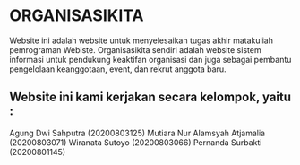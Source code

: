 # ORGANISASIKITA
Website ini adalah website untuk menyelesaikan tugas akhir matakuliah pemrograman Webiste. Organisasikita sendiri adalah website sistem informasi untuk pendukung keaktifan organisasi dan juga sebagai pembantu pengelolaan keanggotaan, event, dan rekrut anggota baru.

## Website ini kami kerjakan secara kelompok, yaitu :
Agung Dwi Sahputra	(20200803125)
Mutiara Nur Alamsyah Atjamalia	(20200803071)
Wiranata Sutoyo	(20200803066)
Pernanda Surbakti	(20200801145)
